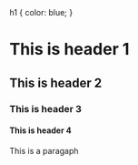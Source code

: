 <html>
  h1 {
  color: blue;
  }
  
  <h1>This is header 1</h1>
  <h2>This is header 2</h2>
  <h3>This is header 3</h3>
  <h4>This is header 4</h4>
  
  <p>This is a paragaph</p>
</html>
